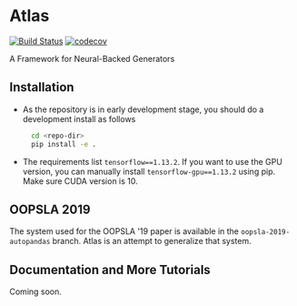 # Atlas

[![Build Status](https://travis-ci.org/rbavishi/atlas.svg?branch=master)](https://travis-ci.org/rbavishi/atlas)
[![codecov](https://codecov.io/gh/rbavishi/atlas/branch/master/graph/badge.svg)](https://codecov.io/gh/rbavishi/atlas)

A Framework for Neural-Backed Generators

## Installation

* As the repository is in early development stage, you should do a development install as follows

    ```bash
      cd <repo-dir>
      pip install -e .
    ```
  
* The requirements list `tensorflow==1.13.2`. If you want to use the GPU version, 
you can manually install `tensorflow-gpu==1.13.2` using pip. Make sure CUDA version is 10.

## OOPSLA 2019

The system used for the OOPSLA '19 paper is available in the `oopsla-2019-autopandas` branch.
Atlas is an attempt to generalize that system.

## Documentation and More Tutorials

Coming soon.